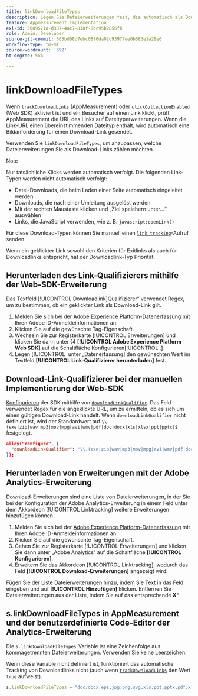 ```yaml
---
title: linkDownloadFileTypes
description: Legen Sie Dateierweiterungen fest, die automatisch als Downloadlinks verfolgt werden.
feature: Appmeasurement Implementation
exl-id: 5089571a-d387-4ac7-838f-8bc95b2856fb
role: Admin, Developer
source-git-commit: 665bd68d7ebc08f0da02d93977ee0b583e1a28e6
workflow-type: tm+mt
source-wordcount: '392'
ht-degree: 55%

---
```


# linkDownloadFileTypes

Wenn [`trackDownloadLinks`](trackdownloadlinks.md) (AppMeasurement) oder [`clickCollectionEnabled`](trackdownloadlinks.md) (Web SDK) aktiviert ist und ein Besucher auf einen Link klickt, prüft AppMeasurement die URL des Links auf Dateityperweiterungen. Wenn die Link-URL einen übereinstimmenden Dateityp enthält, wird automatisch eine Bildanforderung für einen Download-Link gesendet.

Verwenden Sie `linkDownloadFileTypes`, um anzupassen, welche Dateierweiterungen Sie als Download-Links zählen möchten.

>[!NOTE]
>
>Nur tatsächliche Klicks werden automatisch verfolgt. Die folgenden Link-Typen werden nicht automatisch verfolgt:
>
>* Datei-Downloads, die beim Laden einer Seite automatisch eingeleitet werden
>* Downloads, die nach einer Umleitung ausgelöst werden
>* Mit der rechten Maustaste klicken und „Ziel speichern unter...“ auswählen
>* Links, die JavaScript verwenden, wie z. B. `javascript:openLink()`
>
>Für diese Download-Typen können Sie manuell einen [`link tracking`](../functions/tl-method.md)-Aufruf senden.

Wenn ein geklickter Link sowohl den Kriterien für Exitlinks als auch für Downloadlinks entspricht, hat der Downloadlink-Typ Priorität.

## Herunterladen des Link-Qualifizierers mithilfe der Web-SDK-Erweiterung

Das Textfeld [!UICONTROL Downloadlink]Qualifizierer“ verwendet Regex, um zu bestimmen, ob ein geklickter Link als Download-Link gilt.

1. Melden Sie sich bei der [Adobe Experience Platform-Datenerfassung](https://experience.adobe.com/data-collection) mit Ihren Adobe ID-Anmeldeinformationen an.
1. Klicken Sie auf die gewünschte Tag-Eigenschaft.
1. Wechseln Sie zur Registerkarte [!UICONTROL Erweiterungen] und klicken Sie dann unter &lbrace;4 **[!UICONTROL Adobe Experience Platform Web SDK]** auf die Schaltfläche Konfigurieren[!UICONTROL .]
1. Legen [!UICONTROL &#x200B; unter „Datenerfassung] den gewünschten Wert im Textfeld **[!UICONTROL Link-Qualifizierer herunterladen]** fest.

## Download-Link-Qualifizierer bei der manuellen Implementierung der Web-SDK

[Konfigurieren](https://experienceleague.adobe.com/docs/experience-platform/edge/fundamentals/configuring-the-sdk.html?lang=de) der SDK mithilfe von [`downloadLinkQualifier`](https://experienceleague.adobe.com/docs/experience-platform/edge/data-collection/track-links.html?lang=de#automaticLinkTracking). Das Feld verwendet Regex für die angeklickte URL, um zu ermitteln, ob es sich um einen gültigen Download-Link handelt. Wenn `downloadLinkQualifier` nicht definiert ist, wird der Standardwert auf `\\.(exe|zip|wav|mp3|mov|mpg|avi|wmv|pdf|doc|docx|xls|xlsx|ppt|pptx)$` festgelegt.

```json
alloy("configure", {
  "downloadLinkQualifier": "\\.(exe|zip|wav|mp3|mov|mpg|avi|wmv|pdf|doc|docx|xls|xlsx|ppt|pptx)$"
});
```

## Herunterladen von Erweiterungen mit der Adobe Analytics-Erweiterung

Download-Erweiterungen sind eine Liste von Dateierweiterungen, in der Sie bei der Konfiguration der Adobe Analytics-Erweiterung in einem Feld unter dem Akkordeon [!UICONTROL Linktracking] weitere Erweiterungen hinzufügen können.

1. Melden Sie sich bei der [Adobe Experience Platform-Datenerfassung](https://experience.adobe.com/data-collection) mit Ihren Adobe ID-Anmeldeinformationen an.
2. Klicken Sie auf die gewünschte Tag-Eigenschaft.
3. Gehen Sie zur Registerkarte [!UICONTROL Erweiterungen] und klicken Sie dann unter „Adobe Analytics“ auf die Schaltfläche **[!UICONTROL Konfigurieren]**.
4. Erweitern Sie das Akkordeon [!UICONTROL Linktracking], wodurch das Feld **[!UICONTROL Download-Erweiterungen]** angezeigt wird.

Fügen Sie der Liste Dateierweiterungen hinzu, indem Sie Text in das Feld eingeben und auf **[!UICONTROL Hinzufügen]** klicken. Entfernen Sie Dateierweiterungen aus der Liste, indem Sie auf das entsprechende **X“**.

## s.linkDownloadFileTypes in AppMeasurement und der benutzerdefinierte Code-Editor der Analytics-Erweiterung

Die `s.linkDownloadFileTypes`-Variable ist eine Zeichenfolge aus kommagetrennten Dateierweiterungen. Verwenden Sie keine Leerzeichen.

Wenn diese Variable nicht definiert ist, funktioniert das automatische Tracking von Downloadlinks nicht (auch wenn [`trackDownloadLinks`](trackdownloadlinks.md) den Wert `true` aufweist).

```js
s.linkDownloadFileTypes = "doc,docx,eps,jpg,png,svg,xls,ppt,pptx,pdf,xlsx,tab,csv,zip,txt,vsd,vxd,xml,js,css,rar,exe,wma,mov,avi,wmv,mp3,wav,m4v";
```
